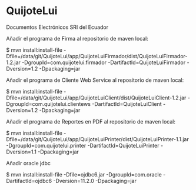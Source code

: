 # QuijoteLui
Documentos Electrónicos SRI del Ecuador


Añadir el programa de Firma al repositorio de maven local:

$ mvn install:install-file -Dfile=/data/git/QuijoteLui/app/QuijoteLuiFirmador/dist/QuijoteLuiFirmador-1.2.jar -DgroupId=com.quijotelui.firmador -DartifactId=QuijoteLuiFirmador -Dversion=1.2 -Dpackaging=jar

Añadir el programa de Cliente Web Service al repositorio de maven local:

$ mvn install:install-file -Dfile=/data/git/QuijoteLui/app/QuijoteLuiClient/dist/QuijoteLuiClient-1.2.jar -DgroupId=com.quijotelui.clientews -DartifactId=QuijoteLuiClient -Dversion=1.2 -Dpackaging=jar

Añadir el programa de Reportes en PDF al repositorio de maven local:

$ mvn install:install-file -Dfile=/data/git/QuijoteLui/app/QuijoteLuiPrinter/dist/QuijoteLuiPrinter-1.1.jar -DgroupId=com.quijotelui.printer -DartifactId=QuijoteLuiPrinter -Dversion=1.1 -Dpackaging=jar


Añadir oracle jdbc

$ mvn install:install-file -Dfile=ojdbc6.jar -DgroupId=com.oracle -DartifactId=ojdbc6 -Dversion=11.2.0 -Dpackaging=jar
